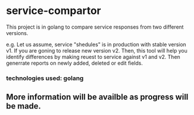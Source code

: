 # service-compartor
This project is in golang to compare service responses from two different versions.

e.g. Let us assume, service "shedules" is in production with stable version v1. 
If you are goning to release new version v2. Then, this tool will help you identify differences by making reuest to service against v1 and v2.
Then generrate reports on newly added, deleted or edit fields.
### technologies used: golang
## More information will be availble as progress will be made.
